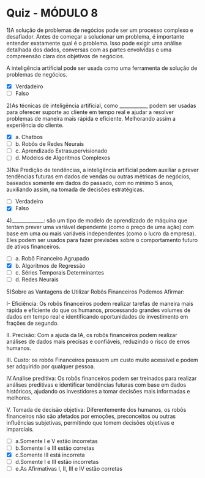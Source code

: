 # Quiz  - MÓDULO 8

1)A solução de problemas de negócios pode ser um processo complexo e desafiador. Antes de começar a solucionar um problema, é importante entender exatamente qual é o problema. Isso pode exigir uma análise detalhada dos dados, conversas com as partes envolvidas e uma compreensão clara dos objetivos de negócios.

A inteligência artificial pode ser usada como uma ferramenta de solução de problemas de negócios.

- [x] Verdadeiro
- [ ] Falso

2)As técnicas de inteligência artificial, como ___________, podem ser usadas para oferecer suporte ao cliente em tempo real e ajudar a resolver problemas de maneira mais rápida e eficiente. Melhorando assim a experiência do cliente.

- [x] a. Chatbos
- [ ] b. Robôs de Redes Neurais
- [ ] c. Aprendizado Extrasupervisionado
- [ ] d. Modelos de Algoritmos Complexos

3)Na Predição de tendências, a inteligência artificial podem auxiliar a prever tendências futuras em dados de vendas ou outras métricas de negócios, baseados somente em dados do passado, com no mínimo 5 anos, auxiliando assim, na tomada de decisões estratégicas.

- [ ] Verdadeiro
- [x] Falso

4)_____________: são um tipo de modelo de aprendizado de máquina que tentam prever uma variável dependente (como o preço de uma ação) com base em uma ou mais variáveis independentes (como o lucro da empresa). Eles podem ser usados para fazer previsões sobre o comportamento futuro de ativos financeiros.

- [ ] a. Robô Financeiro Agrupado
- [x] b. Algoritmos de Regressão
- [ ] c. Séries Temporais Determinantes
- [ ] d. Redes Neurais

5)Sobre as Vantagens de Utilizar Robôs Financeiros Podemos Afirmar:

I- Eficiência: Os robôs financeiros podem realizar tarefas de maneira mais rápida e eficiente do que os humanos, processando grandes volumes de dados em tempo real e identificando oportunidades de investimento em frações de segundo.

II. Precisão: Com a ajuda da IA, os robôs financeiros podem realizar análises de dados mais precisas e confiáveis, reduzindo o risco de erros humanos.

III. Custo: os robôs Financeiros possuem um custo muito acessível e podem ser adquirido por qualquer pessoa.

IV.Análise preditiva: Os robôs financeiros podem ser treinados para realizar análises preditivas e identificar tendências futuras com base em dados históricos, ajudando os investidores a tomar decisões mais informadas e melhores.

V. Tomada de decisão objetiva: Diferentemente dos humanos, os robôs financeiros não são afetados por emoções, preconceitos ou outras influências subjetivas, permitindo que tomem decisões objetivas e imparciais.

- [ ] a.Somente I e V estão incorretas
- [ ] b.Somente I e III estão corretas
- [x] c.Somente III está incorreta
- [ ] d.Somente I e III estão incorretas
- [ ] e.As Afirmativas I, II, III e IV estão corretas
